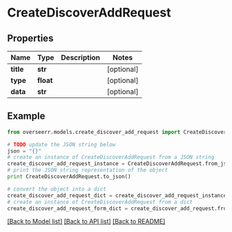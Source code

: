 # CreateDiscoverAddRequest


## Properties

Name | Type | Description | Notes
------------ | ------------- | ------------- | -------------
**title** | **str** |  | [optional] 
**type** | **float** |  | [optional] 
**data** | **str** |  | [optional] 

## Example

```python
from overseerr.models.create_discover_add_request import CreateDiscoverAddRequest

# TODO update the JSON string below
json = "{}"
# create an instance of CreateDiscoverAddRequest from a JSON string
create_discover_add_request_instance = CreateDiscoverAddRequest.from_json(json)
# print the JSON string representation of the object
print CreateDiscoverAddRequest.to_json()

# convert the object into a dict
create_discover_add_request_dict = create_discover_add_request_instance.to_dict()
# create an instance of CreateDiscoverAddRequest from a dict
create_discover_add_request_form_dict = create_discover_add_request.from_dict(create_discover_add_request_dict)
```
[[Back to Model list]](../README.md#documentation-for-models) [[Back to API list]](../README.md#documentation-for-api-endpoints) [[Back to README]](../README.md)


